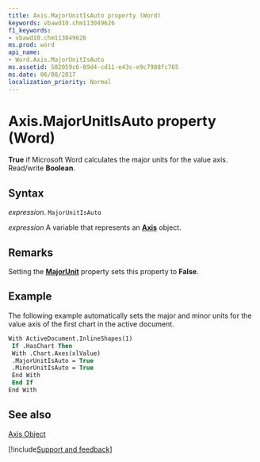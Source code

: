 ```yaml
---
title: Axis.MajorUnitIsAuto property (Word)
keywords: vbawd10.chm113049626
f1_keywords:
- vbawd10.chm113049626
ms.prod: word
api_name:
- Word.Axis.MajorUnitIsAuto
ms.assetid: 582059c6-89d4-cd11-e43c-e9c7988fc765
ms.date: 06/08/2017
localization_priority: Normal
---
```



# Axis.MajorUnitIsAuto property (Word)

 **True** if Microsoft Word calculates the major units for the value axis. Read/write **Boolean**.


## Syntax

_expression_. `MajorUnitIsAuto`

_expression_ A variable that represents an **[Axis](Word.Axis.md)** object.


## Remarks

Setting the  **[MajorUnit](Word.Axis.MajorUnit.md)** property sets this property to **False**.


## Example

The following example automatically sets the major and minor units for the value axis of the first chart in the active document.


```vb
With ActiveDocument.InlineShapes(1) 
 If .HasChart Then 
 With .Chart.Axes(xlValue) 
 .MajorUnitIsAuto = True 
 .MinorUnitIsAuto = True 
 End With 
 End If 
End With 

```


## See also


[Axis Object](Word.Axis.md)

[!include[Support and feedback](~/includes/feedback-boilerplate.md)]